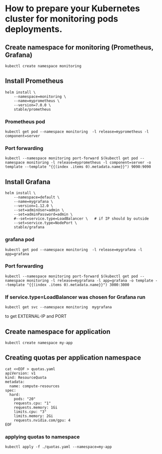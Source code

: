 
# How to prepare your Kubernetes cluster for monitoring pods deployments.



## Create namespace for monitoring (Prometheus, Grafana)

```console
kubectl create namespace monitoring
```

## Install Prometheus

```console
helm install \
    --namespace=monitoring \
    --name=myprometheus \
    --version=7.0.0 \
    stable/prometheus
```

### Prometheus pod 	

```console
kubectl get pod --namespace monitoring  -l release=myprometheus -l component=server
```

### Port forwarding 

```console
kubectl --namespace monitoring port-forward $(kubectl get pod --namespace monitoring -l release=myprometheus -l component=server -o template --template "{{(index .items 0).metadata.name}}") 9090:9090
```

## Install Grafana

```console
helm install \
    --namespace=default \
    --name=mygrafana \
    --version=1.12.0 \
    --set=adminUser=admin \
    --set=adminPassword=admin \
    #--set=service.type=LoadBalancer \   # if IP should by outside 
	--set=service.type=NodePort \
    stable/grafana 
```
### grafana pod	
```console
kubectl get pod --namespace monitoring  -l release=mygrafana -l app=grafana
```


### Port forwarding 

```console
kubectl --namespace monitoring port-forward $(kubectl get pod --namespace monitoring -l release=mygrafana -l app=grafana -o template --template "{{(index .items 0).metadata.name}}") 3000:3000
```

### If service.type=LoadBalancer was chosen for Grafana run 

```console
kubectl get svc --namespace monitoring  mygrafana
```
to get EXTERNAL-IP and PORT


## Create namespace for application

```console
kubectl create namespace my-app
```

## Creating quotas per application namespace

```console
cat <<EOF > quotas.yaml
apiVersion: v1
kind: ResourceQuota
metadata:
  name: compute-resources
spec:
  hard:
    pods: "20"
    requests.cpu: "1"
    requests.memory: 1Gi
    limits.cpu: "3"
    limits.memory: 2Gi
    requests.nvidia.com/gpu: 4
EOF
```

### applying quotas to namespace

```console
kubectl apply -f ./quotas.yaml --namespace=my-app

```

